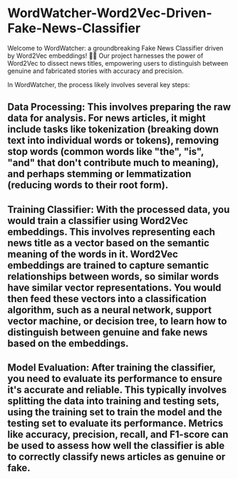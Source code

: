# WordWatcher-Word2Vec-Driven-Fake-News-Classifier
Welcome to WordWatcher: a groundbreaking Fake News Classifier driven by Word2Vec embeddings! 📰✨ Our project harnesses the power of Word2Vec to dissect news titles, empowering users to distinguish between genuine and fabricated stories with accuracy and precision.

In WordWatcher, the process likely involves several key steps:

## Data Processing: This involves preparing the raw data for analysis. For news articles, it might include tasks like tokenization (breaking down text into individual words or tokens), removing stop words (common words like "the", "is", "and" that don't contribute much to meaning), and perhaps stemming or lemmatization (reducing words to their root form).

## Training Classifier: With the processed data, you would train a classifier using Word2Vec embeddings. This involves representing each news title as a vector based on the semantic meaning of the words in it. Word2Vec embeddings are trained to capture semantic relationships between words, so similar words have similar vector representations. You would then feed these vectors into a classification algorithm, such as a neural network, support vector machine, or decision tree, to learn how to distinguish between genuine and fake news based on the embeddings.

## Model Evaluation: After training the classifier, you need to evaluate its performance to ensure it's accurate and reliable. This typically involves splitting the data into training and testing sets, using the training set to train the model and the testing set to evaluate its performance. Metrics like accuracy, precision, recall, and F1-score can be used to assess how well the classifier is able to correctly classify news articles as genuine or fake.
